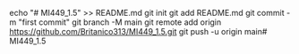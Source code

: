 echo "# MI449_1.5" >> README.md
git init
git add README.md
git commit -m "first commit"
git branch -M main
git remote add origin https://github.com/Britanico313/MI449_1.5.git
git push -u origin main#   M I 4 4 9 _ 1 . 5  
 